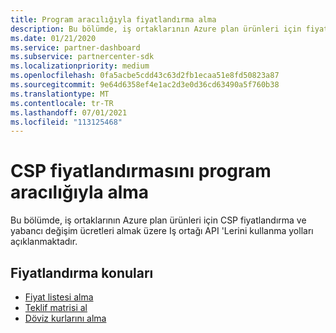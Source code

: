 ```yaml
---
title: Program aracılığıyla fiyatlandırma alma
description: Bu bölümde, iş ortaklarının Azure plan ürünleri için fiyatlandırma ve yabancı değişim ücretleri almak üzere Iş ortağı API 'Lerini kullanma yolları açıklanmaktadır.
ms.date: 01/21/2020
ms.service: partner-dashboard
ms.subservice: partnercenter-sdk
ms.localizationpriority: medium
ms.openlocfilehash: 0fa5acbe5cdd43c63d2fb1ecaa51e8fd50823a87
ms.sourcegitcommit: 9e64d6358ef4e1ac2d3e0d36cd63490a5f760b38
ms.translationtype: MT
ms.contentlocale: tr-TR
ms.lasthandoff: 07/01/2021
ms.locfileid: "113125468"
---
```

# <a name="programmatically-retrieve-csp-pricing"></a>CSP fiyatlandırmasını program aracılığıyla alma

Bu bölümde, iş ortaklarının Azure plan ürünleri için CSP fiyatlandırma ve yabancı değişim ücretleri almak üzere Iş ortağı API 'Lerini kullanma yolları açıklanmaktadır.

## <a name="pricing-topics"></a>Fiyatlandırma konuları

- [Fiyat listesi alma](get-a-price-sheet.md)
- [Teklif matrisi al](get-an-offer-matrix.md)
- [Döviz kurlarını alma](get-foreign-exchange-rates.md)
